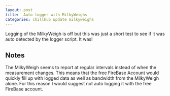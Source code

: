 ```yaml
---
layout: post
title:  Auto logger with MilkyWeighs
categories: chillhub update milkyweighs
---
```

<div id="linechart"></div>
<script type="text/javascript" src="{{ "/images/"| prepend: site.baseurl}}{{page.date | date:"%Y-%m-%d" }}/datalog.js"></script>
<script type="text/javascript" src="{{ "/images/" | prepend: site.baseurl}}{{page.date | date:"%Y-%m-%d" }}/line_chart.js"></script>
<script type="text/javascript">initializeMilkyWeighsChart(Firebase, function(data){LineChart.render('#linechart', data);})</script>
Logging of the MilkyWeigh is off but this was just a short test to see if it was auto detected by the logger script. It was!

## Notes
The MilkyWeigh seems to report at regular intervals instead of when the measurement changes. This means that the free FireBase Account would quickly fill up with logged data as well as bandwidth from the MilkyWeigh alone. For this reason I would suggest not auto logging it with the free FireBase account.
